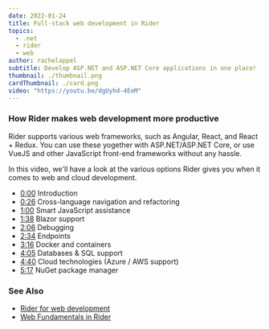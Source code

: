 ```yaml
---
date: 2022-01-24
title: Full-stack web development in Rider
topics:
  - .net
  - rider
  - web
author: rachelappel
subtitle: Develop ASP.NET and ASP.NET Core applications in one place!
thumbnail: ./thumbnail.png
cardThumbnail: ./card.png
video: "https://youtu.be/dgUyhd-4EeM"
---
```


### How Rider makes web development more productive

Rider supports various web frameworks, such as Angular, React, and React + Redux. You can use these yogether with ASP.NET/ASP.NET Core, or use VueJS and other JavaScript front-end frameworks without any hassle.

In this video, we'll have a look at the various options Rider gives you when it comes to web and cloud development.

- [0:00](https://www.youtube.com/watch?v=dgUyhd-4EeM&t=0s) Introduction
- [0:26](https://www.youtube.com/watch?v=dgUyhd-4EeM&t=26s) Cross-language navigation and refactoring
- [1:00](https://www.youtube.com/watch?v=dgUyhd-4EeM&t=60s) Smart JavaScript assistance
- [1:38](https://www.youtube.com/watch?v=dgUyhd-4EeM&t=98s) Blazor support
- [2:06](https://www.youtube.com/watch?v=dgUyhd-4EeM&t=126s) Debugging
- [2:34](https://www.youtube.com/watch?v=dgUyhd-4EeM&t=154s) Endpoints
- [3:16](https://www.youtube.com/watch?v=dgUyhd-4EeM&t=196s) Docker and containers
- [4:05](https://www.youtube.com/watch?v=dgUyhd-4EeM&t=245s) Databases & SQL support
- [4:40](https://www.youtube.com/watch?v=dgUyhd-4EeM&t=280s) Cloud technologies (Azure / AWS support)
- [5:17](https://www.youtube.com/watch?v=dgUyhd-4EeM&t=317s) NuGet package manager

### See Also

- [Rider for web development](https://www.jetbrains.com/lp/rider-web/)
- [Web Fundamentals in Rider](https://www.jetbrains.com/guide/dotnet/tutorials/web-fundamentals/)
